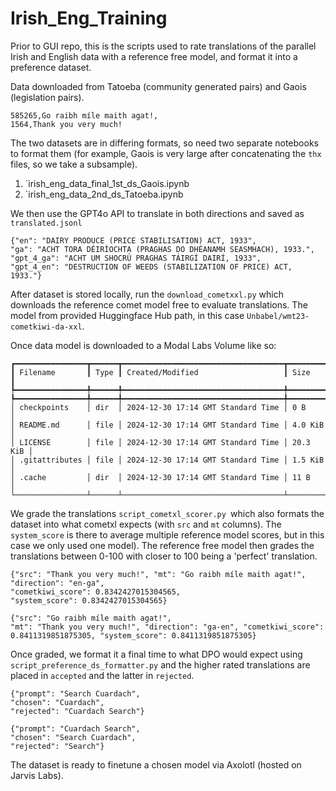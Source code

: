 # Irish_Eng_Training
Prior to GUI repo, this is the scripts used to rate  translations of the parallel Irish and English data with a reference free model, and format it into a preference dataset.


Data downloaded from Tatoeba (community generated pairs) and Gaois (legislation pairs).

```
585265,Go raibh míle maith agat!,
1564,Thank you very much!
```

The two datasets are in differing formats, so need two separate notebooks to format them (for example, Gaois is very large after concatenating the `thx` files, so we take a subsample).

1. `irish_eng_data_final_1st_ds_Gaois.ipynb
2. `irish_eng_data_2nd_ds_Tatoeba.ipynb

We then use the GPT4o API to translate in both directions and saved as `translated.jsonl`

```
{"en": "DAIRY PRODUCE (PRICE STABILISATION) ACT, 1933", 
"ga": "ACHT TORA DÉIRÍOCHTA (PRAGHAS DO DHÉANAMH SEASMHACH), 1933.", 
"gpt_4_ga": "ACHT UM SHOCRÚ PRAGHAS TÁIRGÍ DAIRÍ, 1933", 
"gpt_4_en": "DESTRUCTION OF WEEDS (STABILIZATION OF PRICE) ACT, 1933."}
```

After dataset is stored locally, run the `download_cometxxl.py` which downloads the reference comet model free to evaluate translations. The model from provided Huggingface Hub path, in this case `Unbabel/wmt23-cometkiwi-da-xxl`.

Once data model is downloaded to a Modal Labs Volume like so:

```
┏━━━━━━━━━━━━━━━━┳━━━━━━┳━━━━━━━━━━━━━━━━━━━━━━━━━━━━━━━━━━━━┳━━━━━━━━━━┓
┃ Filename       ┃ Type ┃ Created/Modified                   ┃ Size     ┃
┡━━━━━━━━━━━━━━━━╇━━━━━━╇━━━━━━━━━━━━━━━━━━━━━━━━━━━━━━━━━━━━╇━━━━━━━━━━┩
┡━━━━━━━━━━━━━━━━╇━━━━━━╇━━━━━━━━━━━━━━━━━━━━━━━━━━━━━━━━━━━━╇━━━━━━━━━━┩
│ checkpoints    │ dir  │ 2024-12-30 17:14 GMT Standard Time │ 0 B      │
│ README.md      │ file │ 2024-12-30 17:14 GMT Standard Time │ 4.0 KiB  │
│ LICENSE        │ file │ 2024-12-30 17:14 GMT Standard Time │ 20.3 KiB │
│ .gitattributes │ file │ 2024-12-30 17:14 GMT Standard Time │ 1.5 KiB  │
│ .cache         │ dir  │ 2024-12-30 17:14 GMT Standard Time │ 11 B     │
└────────────────┴──────┴────────────────────────────────────┴──────────┘
```

We grade the translations `script_cometxl_scorer.py `which also formats the dataset into what cometxl expects (with `src` and `mt` columns). The `system_score` is there to average multiple reference model scores, but in this case we only used one model). The reference free model then grades the translations between 0-100 with closer to 100 being a 'perfect' translation.

```
{"src": "Thank you very much!", "mt": "Go raibh míle maith agat!", 
"direction": "en-ga", 
"cometkiwi_score": 0.8342427015304565, 
"system_score": 0.8342427015304565}

{"src": "Go raibh míle maith agat!", 
"mt": "Thank you very much!", "direction": "ga-en", "cometkiwi_score": 0.8411319851875305, "system_score": 0.8411319851875305}
```

Once graded, we format it a final time to what DPO would expect using `script_preference_ds_formatter.py` and the higher rated translations are placed in `accepted` and the latter in `rejected`. 

```
{"prompt": "Search Cuardach", 
"chosen": "Cuardach", 
"rejected": "Cuardach Search"}

{"prompt": "Cuardach Search", 
"chosen": "Search Cuardach", 
"rejected": "Search"}
```

The dataset is ready to finetune a chosen model via Axolotl (hosted on Jarvis Labs).
